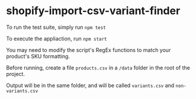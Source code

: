 # shopify-import-csv-variant-finder

To run the test suite, simply run `npm test`

To execute the appliaction, run `npm start`

You may need to modify the script's RegEx functions to match your product's SKU formatting.

Before running, create a file `products.csv` in a `/data` folder in the root of the project.

Output will be in the same folder, and will be called `variants.csv` and `non-variants.csv`